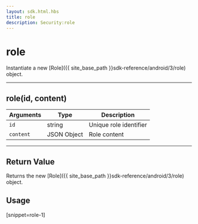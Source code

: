 ```yaml
---
layout: sdk.html.hbs
title: role
description: Security:role
---
```

  

# role
Instantiate a new [Role]({{ site_base_path }}sdk-reference/android/3/role) object.

---

## role(id, content)

| Arguments | Type | Description |
|---------------|---------|----------------------------------------|
| ``id`` | string | Unique role identifier |
| ``content`` | JSON Object | Role content |

---

## Return Value

Returns the new [Role]({{ site_base_path }}sdk-reference/android/3/role) object.

## Usage

[snippet=role-1]
